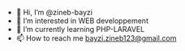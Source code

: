 - 👋 Hi, I’m @zineb-bayzi
- 👀 I’m interested in WEB developpement
- 🌱 I’m currently learning PHP-LARAVEL
- 📫 How to reach me bayzi.zineb123@gmail.com

<!---
zineb-bayzi/zineb-bayzi is a ✨ special ✨ repository because its `README.md` (this file) appears on your GitHub profile.
You can click the Preview link to take a look at your changes.
--->
